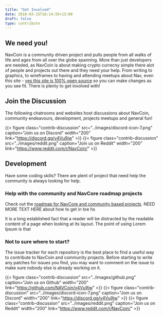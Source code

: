 ```yaml
---
title: "Get Involved"
date: 2018-03-15T16:14:55+13:00
draft: false
type: contribute
---
```


## We need you!
NavCoin is a community driven project and pulls people from all walks of life and ages from all over the globe spanning. More than just developers are needed, as NavCoin is about making crypto currecny simple there alot of people and projects out there and they need your help. From writing to graphics, to wireframes to having and attending meetups about Nav, even this site - [yes this site is 100% open source](https://github.com/NAVCoin/nav-community-site) so you can make changes as you see fit. There is plenty to get involved with!


## Join the Discussion
The following chatrooms and websites host discussions about NavCoin, community endeavours, development, projects meetups and general fun!

{{< figure class="contrib-discussion"  src="../images/discord-icon-7.png" caption="Join us on Discord" width="200" link="https://discord.gg/y4Vu9jw" >}} 
{{< figure class="contrib-discussion" src="../images/reddit.png"  caption="Join us on Reddit" width="200" link="https://www.reddit.com/r/NavCoin/" >}}


## Development
Have some coding skills? There are plent of project that need help the community is always looking for help. 

### Help with the community and NavCore roadmap projects
Check out the [roadmap for NavCore and community based projects](http://www.google.com). NEED MORE TEXT HERE about how to get in toe hs 

It is a long established fact that a reader will be distracted by the readable content of a page when looking at its layout. The point of using Lorem Ipsum is that

### Not to sure where to start?
The issue tracker for each repository is the best place to find a useful way to contribute to NavCoin and community projects. Before starting to write any patches for issues you find, you may want to comment on the issue to make sure nobody else is already working on it.

{{< figure class="contrib-discussion"  src="../images/github.png" caption="Join us on Github" width="200" link="https://github.com/NAVCoin/y4Vu9jw" >}} 
{{< figure class="contrib-discussion"  src="../images/discord-icon-7.png" caption="Join us on Discord" width="200" link="https://discord.gg/y4Vu9jw" >}} 
{{< figure class="contrib-discussion" src="../images/reddit.png"  caption="Join us on Reddit" width="200" link="https://www.reddit.com/r/NavCoin/" >}}



